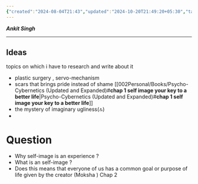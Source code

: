```yaml
---
{"created":"2024-08-04T21:43","updated":"2024-10-20T21:49:20+05:30","tags":["fleeting"],"banner":"https://images.pexels.com/photos/8386550/pexels-photo-8386550.jpeg?auto=compress&cs=tinysrgb&w=1260&h=750&dpr=1","banner_y":null,"dg-publish":true,"dg-home":false,"permalink":"/000-zettelkasten/ideas-psycho-cybernetics/","dgPassFrontmatter":true}
---
```


***Ankit Singh*** 

--- 

## Ideas
topics on which i have to research and write about it 
 - plastic surgery , servo-mechanism
- scars that brings pride instead of shame [[002Personal/Books/Psycho-Cybernetics (Updated and Expanded)#**chap 1 self image your key to a better life**\|Psycho-Cybernetics (Updated and Expanded)#**chap 1 self image your key to a better life**]]
- the mystery of imaginary ugliness(🔝)
- 



# Question 
- Why self-image is an experience ?
- What is an self-image ?
- Does this means that everyone of us has a common goal or purpose of life given by the creator (Moksha ) Chap 2
